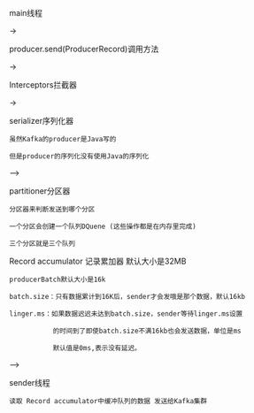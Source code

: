 main线程

->

producer.send(ProducerRecord)调用方法

->

Interceptors拦截器

->

serializer序列化器

    虽然Kafka的producer是Java写的
    
    但是producer的序列化没有使用Java的序列化

-->

partitioner分区器

    分区器来判断发送到哪个分区

    一个分区会创建一个队列DQuene (这些操作都是在内存里完成)

    三个分区就是三个队列

Record accumulator 记录累加器 默认大小是32MB

    producerBatch默认大小是16k

    batch.size：只有数据累计到16K后，sender才会发哦是那个数据，默认16kb

    linger.ms：如果数据迟迟未达到batch.size，sender等待linger.ms设置

               的时间到了即使batch.size不满16kb也会发送数据，单位是ms

               默认值是0ms,表示没有延迟。

-->

sender线程 

    读取 Record accumulator中缓冲队列的数据 发送给Kafka集群

     
